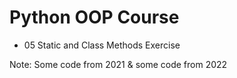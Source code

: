 # Python OOP Course
- 05 Static and Class Methods Exercise

Note: Some code from 2021 & some code from 2022
